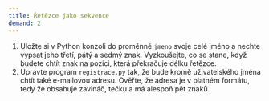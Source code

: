 ```yaml
---
title: Řetězce jako sekvence
demand: 2
---
```


1. Uložte si v Python konzoli do proměnné `jmeno` svoje celé jméno a nechte vypsat jeho třetí, pátý a sedmý znak. Vyzkoušejte, co se stane, když budete chtít znak na pozici, která překračuje délku řetězce.
1. Upravte program `registrace.py` tak, že bude kromě uživatelského jména chtít také e-mailovou adresu. Ověřte, že adresa je v platném formátu, tedy že obsahuje zavináč, tečku a má alespoň pět znaků.
